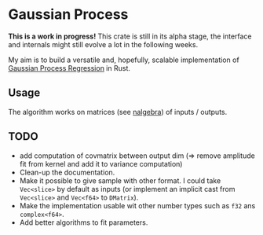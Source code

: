 # Gaussian Process

**This is a work in progress!**
This crate is still in its alpha stage, the interface and internals might still evolve a lot in the following weeks.

My aim is to build a versatile and, hopefully, scalable implementation of [Gaussian Process Regression](https://en.wikipedia.org/wiki/Gaussian_process) in Rust.

## Usage

The algorithm works on matrices (see [nalgebra](https://www.nalgebra.org/quick_reference/)) of inputs / outputs.

## TODO

- add computation of covmatrix between output dim (=> remove amplitude fit from kernel and add it to variance computation)
- Clean-up the documentation.
- Make it possible to give sample with other format. I could take `Vec<slice>` by default as inputs (or implement an implicit cast from `Vec<slice>` and `Vec<f64>` to `DMatrix`).
- Make the implementation usable wit other number types such as `f32` ans `complex<f64>`.
- Add better algorithms to fit parameters.

